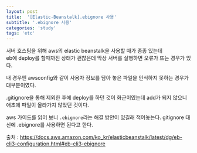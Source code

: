 ```yaml
---
layout: post
title:  '[Elastic-Beanstalk].ebignore 사용'
subtitle: '.ebignore 사용'
categories: 'study'
tags: 'etc'
---
```


서버 호스팅을 위해 aws의 elastic beanstalk을 사용할 때가 종종 있는데  
eb에 deploy를 할때까진 상태가 괜찮은데 막상 서버를 실행하면 오류가 뜨는 경우가 있다.

내 경우엔 awsconfig와 같이 사용자 정보를 담아 놓은 파일을 인식하지 못하는 경우가 대부분이였다.

.gitignore을 통해 제외한 후에 deploy를 하던 것이 화근이였는데 add가 되지 않으니 애초에 파일이 올라가지 않았던 것이다.

aws 가이드를 읽어 보니 ``.ebignore``라는 해결 방안이 있길래 적어놓는다. gitignore 대신에 .ebignore를 사용하면 된다고 한다.

출처 : https://docs.aws.amazon.com/ko_kr/elasticbeanstalk/latest/dg/eb-cli3-configuration.html#eb-cli3-ebignore